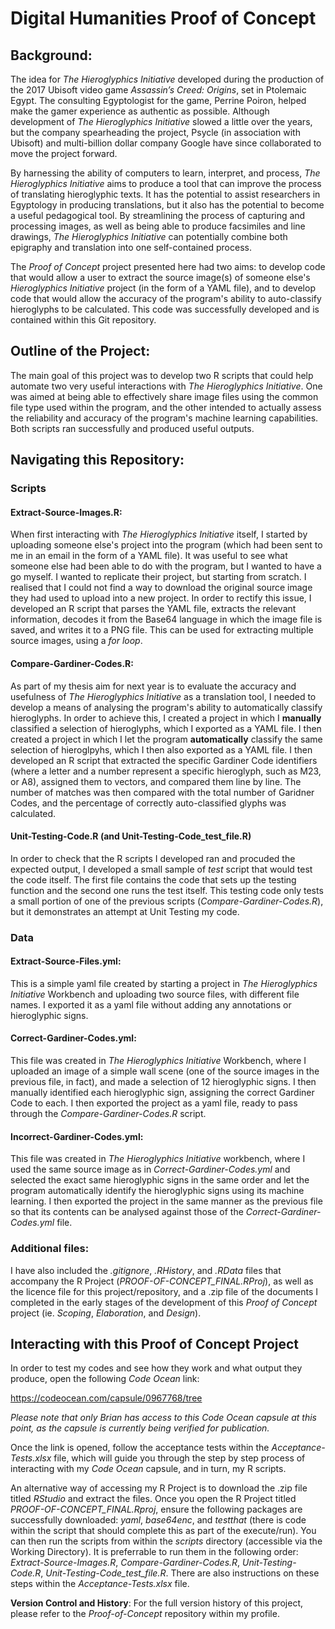 # Digital Humanities Proof of Concept

## Background:

The idea for *The Hieroglyphics Initiative* developed during the production of the 2017 Ubisoft video game *Assassin’s Creed: Origins*, set in Ptolemaic Egypt. The consulting Egyptologist for the game, Perrine Poiron, helped make the gamer experience as authentic as possible. Although development of *The Hieroglyphics Initiative* slowed a little over the years, but the company spearheading the project, Psycle (in association with Ubisoft) and multi-billion dollar company Google have since collaborated to move the project forward.

By harnessing the ability of computers to learn, interpret, and process, *The Hieroglyphics Initiative* aims to  produce a tool that can improve the process of translating hieroglyphic texts. It has the potential to assist researchers in Egyptology in producing translations, but it also has the potential to become a useful pedagogical tool. By streamlining the process of capturing and processing images, as well as being able to produce facsimiles and line drawings, *The Hieroglyphics Initiative* can potentially combine both epigraphy and translation into one self-contained process.

The *Proof of Concept* project presented here had two aims: to develop code that would allow a user to extract the source image(s) of someone else's *Hieroglyphics Initiative* project (in the form of a YAML file), and to develop code that would allow the accuracy of the program's ability to auto-classify hieroglyphs to be calculated. This code was successfully developed and is contained within this Git repository.

## Outline of the Project:

The main goal of this project was to develop two R scripts that could help automate two very useful interactions with *The Hieroglyphics Initiative*. One was aimed at being able to effectively share image files using the common file type used within the program, and the other intended to actually assess the reliability and accuracy of the program's machine learning capabilities. Both scripts ran successfully and produced useful outputs.

## Navigating this Repository:

### Scripts

#### Extract-Source-Images.R:

When first interacting with *The Hieroglyphics Initiative* itself, I started by uploading someone else's project into the program (which had been sent to me in an email in the form of a YAML file). It was useful to see what someone else had been able to do with the program, but I wanted to have a go myself. I wanted to replicate their project, but starting from scratch. I realised that I could not find a way to download the original source image they had used to upload into a new project. In order to rectify this issue, I developed an R script that parses the YAML file, extracts the relevant information, decodes it from the Base64 language in which the image file is saved, and writes it to a PNG file. This can be used for extracting multiple source images, using a *for loop*.

#### Compare-Gardiner-Codes.R:

As part of my thesis aim for next year is to evaluate the accuracy and usefulness of *The Hieroglyphics Initiative* as a translation tool, I needed to develop a means of analysing the program's ability to automatically classify hieroglyphs. In order to achieve this, I created a project in which I **manually** classified a selection of hieroglyphs, which I exported as a YAML file. I then created a project in which I let the program **automatically** classify the same selection of hieroglpyhs, which I then also exported as a YAML file. I then developed an R script that extracted the specific Gardiner Code identifiers (where a letter and a number represent a specific hieroglyph, such as M23, or A8), assigned them to vectors, and compared them line by line. The number of matches was then compared with the total number of Garidner Codes, and the percentage of correctly auto-classified glyphs was calculated.

#### Unit-Testing-Code.R (and Unit-Testing-Code_test_file.R)

In order to check that the R scripts I developed ran and procuded the expected output, I developed a small sample of *test* script that would test the code itself. The first file contains the code that sets up the testing function and the second one runs the test itself. This testing code only tests a small portion of one of the previous scripts (*Compare-Gardiner-Codes.R*), but it demonstrates an attempt at Unit Testing my code.

### Data

#### Extract-Source-Files.yml:

This is a simple yaml file created by starting a project in *The Hieroglyphics Initiative* Workbench and uploading two source files, with different file names. I exported it as a yaml file without adding any annotations or hieroglyphic signs.

#### Correct-Gardiner-Codes.yml:

This file was created in *The Hieroglyphics Initiative* Workbench, where I uploaded an image of a simple wall scene (one of the source images in the previous file, in fact), and made a selection of 12 hieroglyphic signs. I then manually identified each hieroglyphic sign, assigning the correct Gardiner Code to each. I then exported the project as a yaml file, ready to pass through the *Compare-Gardiner-Codes.R* script.

#### Incorrect-Gardiner-Codes.yml:

This file was created in *The Hieroglyphics Initiative* workbench, where I used the same source image as in *Correct-Gardiner-Codes.yml* and selected the exact same hieroglyphic signs in the same order and let the program automatically identify the hieroglyphic signs using its machine learning. I then exported the project in the same manner as the previous file so that its contents can be analysed against those of the *Correct-Gardiner-Codes.yml* file.

### Additional files:

I have also included the *.gitignore*, *.RHistory*, and *.RData* files that accompany the R Project (*PROOF-OF-CONCEPT_FINAL.RProj*), as well as the licence file for this project/repository, and a .zip file of the documents I completed in the early stages of the development of this *Proof of Concept* project (ie. *Scoping*, *Elaboration*, and *Design*).

## Interacting with this Proof of Concept Project

In order to test my codes and see how they work and what output they produce, open the following *Code Ocean* link:

https://codeocean.com/capsule/0967768/tree

*Please note that only Brian has access to this Code Ocean capsule at this point, as the capsule is currently being verified for publication.*

Once the link is opened, follow the acceptance tests within the *Acceptance-Tests.xlsx* file, which will guide you through the step by step process of interacting with my *Code Ocean* capsule, and in turn, my R scripts.

An alternative way of accessing my R Project is to download the .zip file titled *RStudio* and extract the files. Once you open the R Project titled *PROOF-OF-CONCEPT_FINAL.Rproj*, ensure the following packages are successfully downloaded: *yaml*, *base64enc*, and *testthat* (there is code within the script that should complete this as part of the execute/run). You can then run the scripts from within the *scripts* directory (accessible via the Working Directory). It is preferrable to run them in the following order: *Extract-Source-Images.R*, *Compare-Gardiner-Codes.R*, *Unit-Testing-Code.R*, *Unit-Testing-Code_test_file.R*. There are also instructions on these steps within the *Acceptance-Tests.xlsx* file.

**Version Control and History**: For the full version history of this project, please refer to the *Proof-of-Concept* repository within my profile.
